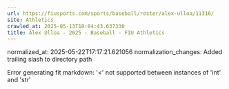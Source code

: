 ```yaml
---
url: https://fiusports.com/sports/baseball/roster/alex-ulloa/11316/
site: Athletics
crawled_at: 2025-05-13T10:04:43.637330
title: Alex Ulloa - 2025 - Baseball - FIU Athletics
---
```

normalized_at: 2025-05-22T17:17:21.621056
normalization_changes: Added trailing slash to directory path

Error generating fit markdown: '<' not supported between instances of 'int' and 'str'